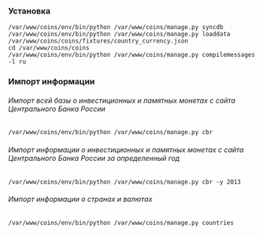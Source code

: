 ### Установка
    /var/www/coins/env/bin/python /var/www/coins/manage.py syncdb
    /var/www/coins/env/bin/python /var/www/coins/manage.py loaddata /var/www/coins/coins/fixtures/country_currency.json
    cd /var/www/coins/coins
    /var/www/coins/env/bin/python /var/www/coins/manage.py compilemessages -l ru

### Импорт информации
###### Импорт всей базы о инвестиционных и памятных монетах с сайта Центрального Банка России
    /var/www/coins/env/bin/python /var/www/coins/manage.py cbr

###### Импорт информации о инвестиционных и памятных монетах с сайта Центрального Банка России за определенный год
    /var/www/coins/env/bin/python /var/www/coins/manage.py cbr -y 2013

###### Импорт информации о странах и валютах
    /var/www/coins/env/bin/python /var/www/coins/manage.py countries